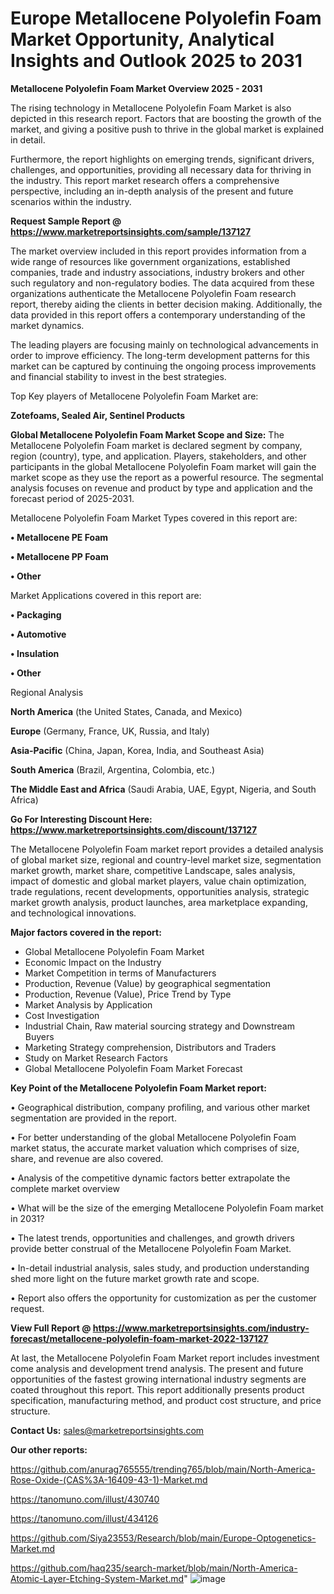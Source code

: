 # Europe Metallocene Polyolefin Foam Market Opportunity, Analytical Insights and Outlook 2025 to 2031

<Strong> Metallocene Polyolefin Foam Market Overview 2025 - 2031</strong>

The rising technology in Metallocene Polyolefin Foam Market is also depicted in this research report. Factors that are boosting the growth of the market, and giving a positive push to thrive in the global market is explained in detail.

Furthermore, the report highlights on emerging trends, significant drivers, challenges, and opportunities, providing all necessary data for thriving in the industry. This report market research offers a comprehensive perspective, including an in-depth analysis of the present and future scenarios within the industry.

<strong>Request Sample Report @ <a href=https://www.marketreportsinsights.com/sample/137127>https://www.marketreportsinsights.com/sample/137127</a></strong>

The market overview included in this report provides information from a wide range of resources like government organizations, established companies, trade and industry associations, industry brokers and other such regulatory and non-regulatory bodies. The data acquired from these organizations authenticate the Metallocene Polyolefin Foam research report, thereby aiding the clients in better decision making. Additionally, the data provided in this report offers a contemporary understanding of the market dynamics.

The leading players are focusing mainly on technological advancements in order to improve efficiency. The long-term development patterns for this market can be captured by continuing the ongoing process improvements and financial stability to invest in the best strategies.

Top Key players of Metallocene Polyolefin Foam Market are:

<strong>Zotefoams, Sealed Air, Sentinel Products</strong>

<strong><b>Global Metallocene Polyolefin Foam Market Scope and Size:</b></strong>
The Metallocene Polyolefin Foam market is declared segment by company, region (country), type, and application. Players, stakeholders, and other participants in the global Metallocene Polyolefin Foam market will gain the market scope as they use the report as a powerful resource. The segmental analysis focuses on revenue and product by type and application and the forecast period of 2025-2031.

Metallocene Polyolefin Foam Market Types covered in this report are:

<strong>• Metallocene PE Foam

• Metallocene PP Foam

• Other</strong>

Market Applications covered in this report are:

<strong>• Packaging

• Automotive

• Insulation

• Other</strong> 

Regional Analysis

<strong>North America</strong> (the United States, Canada, and Mexico)

<strong>Europe</strong> (Germany, France, UK, Russia, and Italy)

<strong>Asia-Pacific</strong> (China, Japan, Korea, India, and Southeast Asia)

<strong>South America</strong> (Brazil, Argentina, Colombia, etc.)

<strong>The Middle East and Africa</strong> (Saudi Arabia, UAE, Egypt, Nigeria, and South Africa)

<strong>Go For Interesting Discount Here: <a href=https://www.marketreportsinsights.com/discount/137127>https://www.marketreportsinsights.com/discount/137127</a></strong>

The Metallocene Polyolefin Foam market report provides a detailed analysis of global market size, regional and country-level market size, segmentation market growth, market share, competitive Landscape, sales analysis, impact of domestic and global market players, value chain optimization, trade regulations, recent developments, opportunities analysis, strategic market growth analysis, product launches, area marketplace expanding, and technological innovations.

<strong><b>Major factors covered in the report:</b></strong>
<ul>
  <li>Global Metallocene Polyolefin Foam Market </li>
  <li>Economic Impact on the Industry</li>
  <li>Market Competition in terms of Manufacturers</li>
  <li>Production, Revenue (Value) by geographical segmentation</li>
  <li>Production, Revenue (Value), Price Trend by Type</li>
  <li>Market Analysis by Application</li>
  <li>Cost Investigation</li>
  <li>Industrial Chain, Raw material sourcing strategy and Downstream Buyers</li>
  <li>Marketing Strategy comprehension, Distributors and Traders</li>
  <li>Study on Market Research Factors</li>
  <li>Global Metallocene Polyolefin Foam Market Forecast</li>
</ul>

<strong><b>Key Point of the Metallocene Polyolefin Foam Market report:</b></strong>

• Geographical distribution, company profiling, and various other market segmentation are provided in the report.

• For better understanding of the global Metallocene Polyolefin Foam market status, the accurate market valuation which comprises of size, share, and revenue are also covered.

• Analysis of the competitive dynamic factors better extrapolate the complete market overview

• What will be the size of the emerging Metallocene Polyolefin Foam market in 2031?

• The latest trends, opportunities and challenges, and growth drivers provide better construal of the Metallocene Polyolefin Foam Market.

• In-detail industrial analysis, sales study, and production understanding shed more light on the future market growth rate and scope.

• Report also offers the opportunity for customization as per the customer request.

<strong><b>View Full Report @ <a href=https://www.marketreportsinsights.com/industry-forecast/metallocene-polyolefin-foam-market-2022-137127>https://www.marketreportsinsights.com/industry-forecast/metallocene-polyolefin-foam-market-2022-137127</a></b></strong>


At last, the Metallocene Polyolefin Foam Market report includes investment come analysis and development trend analysis. The present and future opportunities of the fastest growing international industry segments are coated throughout this report. This report additionally presents product specification, manufacturing method, and product cost structure, and price structure.

<strong>Contact Us:</strong>
sales@marketreportsinsights.com

<strong>Our other reports:</strong>

<a href=https://github.com/anurag765555/trending765/blob/main/North-America-Rose-Oxide-(CAS%3A-16409-43-1)-Market.md>https://github.com/anurag765555/trending765/blob/main/North-America-Rose-Oxide-(CAS%3A-16409-43-1)-Market.md</a>

<a href=https://tanomuno.com/illust/430740>https://tanomuno.com/illust/430740</a>

<a href=https://tanomuno.com/illust/434126>https://tanomuno.com/illust/434126</a>

<a href=https://github.com/Siya23553/Research/blob/main/Europe-Optogenetics-Market.md>https://github.com/Siya23553/Research/blob/main/Europe-Optogenetics-Market.md</a>

<a href=https://github.com/haq235/search-market/blob/main/North-America-Atomic-Layer-Etching-System-Market.md>https://github.com/haq235/search-market/blob/main/North-America-Atomic-Layer-Etching-System-Market.md</a>"
![image](https://github.com/user-attachments/assets/dbb42ea3-aba5-4821-b48f-47b258eb0f79)
